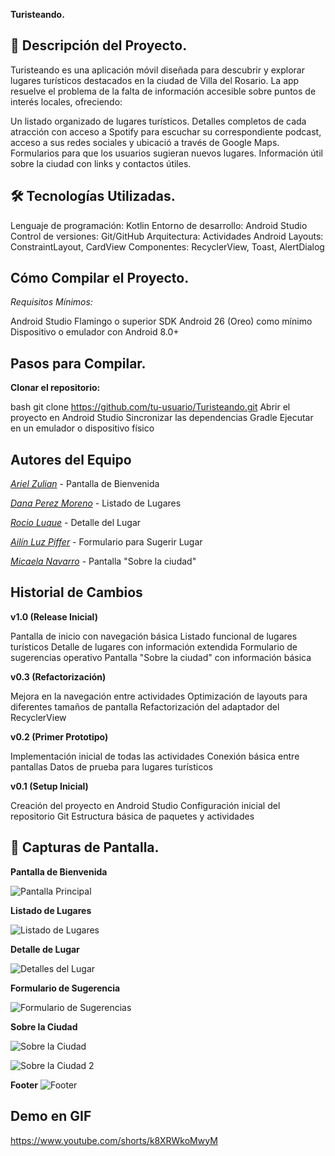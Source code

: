 **Turisteando.**

## 📝  Descripción del Proyecto.

Turisteando es una aplicación móvil diseñada para descubrir y explorar lugares turísticos destacados en la ciudad de Villa del Rosario. 
La app resuelve el problema de la falta de información accesible sobre puntos de interés locales, ofreciendo:

Un listado organizado de lugares turísticos.
Detalles completos de cada atracción con acceso a Spotify para escuchar su correspondiente podcast, acceso a sus redes sociales y ubicació a través de Google Maps.
Formularios para que los usuarios sugieran nuevos lugares.
Información útil sobre la ciudad con links y contactos útiles.

## 🛠 Tecnologías Utilizadas.

Lenguaje de programación: Kotlin
Entorno de desarrollo: Android Studio
Control de versiones: Git/GitHub
Arquitectura: Actividades Android
Layouts: ConstraintLayout, CardView
Componentes: RecyclerView, Toast, AlertDialog

## Cómo Compilar el Proyecto.

*Requisitos Mínimos:*

Android Studio Flamingo o superior
SDK Android 26 (Oreo) como mínimo
Dispositivo o emulador con Android 8.0+

## Pasos para Compilar.

**Clonar el repositorio:**

bash
git clone https://github.com/tu-usuario/Turisteando.git
Abrir el proyecto en Android Studio
Sincronizar las dependencias Gradle
Ejecutar en un emulador o dispositivo físico

## Autores del Equipo

*[Ariel Zulian](https://github.com/arizu14n)* - Pantalla de Bienvenida 

*[Dana Perez Moreno](https://github.com/DanaM99)* - Listado de Lugares

*[Rocio Luque](https://github.com/rocioluque)* - Detalle del Lugar 

*[Ailín Luz Piffer](https://github.com/luzpiffer)* - Formulario para Sugerir Lugar

*[Micaela Navarro](https://github.com/micaelanavarrovdr)* - Pantalla "Sobre la ciudad"

## Historial de Cambios

**v1.0 (Release Inicial)**

Pantalla de inicio con navegación básica
Listado funcional de lugares turísticos
Detalle de lugares con información extendida
Formulario de sugerencias operativo
Pantalla "Sobre la ciudad" con información básica

**v0.3 (Refactorización)**

Mejora en la navegación entre actividades
Optimización de layouts para diferentes tamaños de pantalla
Refactorización del adaptador del RecyclerView

**v0.2 (Primer Prototipo)**

Implementación inicial de todas las actividades
Conexión básica entre pantallas
Datos de prueba para lugares turísticos

**v0.1 (Setup Inicial)**

Creación del proyecto en Android Studio
Configuración inicial del repositorio Git
Estructura básica de paquetes y actividades

## 📱 Capturas de Pantalla.

**Pantalla de Bienvenida**

![Pantalla Principal](https://github.com/user-attachments/assets/985f3747-f974-4496-aa31-1a6f7ddca6bd)

**Listado de Lugares**

![Listado de Lugares](https://github.com/user-attachments/assets/052b7f54-b837-4ad7-a868-7b26931a305f)

**Detalle de Lugar**

![Detalles del Lugar](https://github.com/user-attachments/assets/ab106934-8192-444d-893b-779f35f79b92)

**Formulario de Sugerencia**

![Formulario de Sugerencias](https://github.com/user-attachments/assets/bb7b1dec-299e-40f0-96ff-45cf0cd846ff)

**Sobre la Ciudad**

![Sobre la Ciudad](https://github.com/user-attachments/assets/e4d1e299-8e12-4518-bc0b-38f3127c6e6a)

![Sobre la Ciudad 2](https://github.com/user-attachments/assets/6563c8a9-41dc-4b87-9973-300b169b9894)

**Footer**
![Footer](https://github.com/user-attachments/assets/f12bc486-49ef-4fa0-a562-b706f3ce7629)


## Demo en GIF

https://www.youtube.com/shorts/k8XRWkoMwyM
